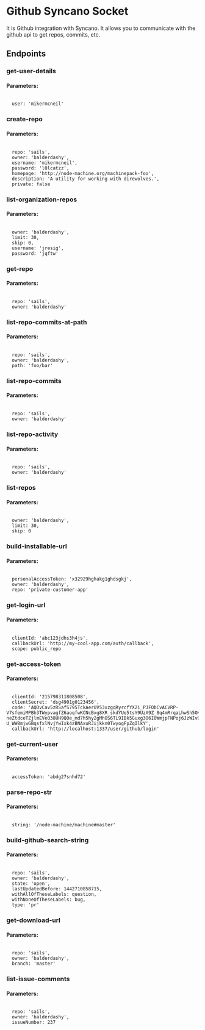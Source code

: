 # Github Syncano Socket

It is Github integration with Syncano. It allows you to communicate with the github api to get repos, commits, etc.

## Endpoints

### get-user-details

#### Parameters:
```

  user: 'mikermcneil'
```


### create-repo

#### Parameters:
```

  repo: 'sails',
  owner: 'balderdashy',
  username: 'mikermcneil',
  password: 'l0lcatzz',
  homepage: 'http://node-machine.org/machinepack-foo',
  description: 'A utility for working with direwolves.',
  private: false
```


### list-organization-repos

#### Parameters:
```

  owner: 'balderdashy',
  limit: 30,
  skip: 0,
  username: 'jresig',
  password: 'jqftw'
```


### get-repo

#### Parameters:
```

  repo: 'sails',
  owner: 'balderdashy'
```


### list-repo-commits-at-path

#### Parameters:
```

  repo: 'sails',
  owner: 'balderdashy',
  path: 'foo/bar'
```


### list-repo-commits

#### Parameters:
```

  repo: 'sails',
  owner: 'balderdashy'
```


### list-repo-activity

#### Parameters:
```

  repo: 'sails',
  owner: 'balderdashy'
```


### list-repos

#### Parameters:
```

  owner: 'balderdashy',
  limit: 30,
  skip: 0
```


### build-installable-url

#### Parameters:
```

  personalAccessToken: 'x32929hghakg1ghdsgkj',
  owner: 'balderdashy',
  repo: 'private-customer-app'
```


### get-login-url

#### Parameters:
```

  clientId: 'abc123jdhs3h4js',
  callbackUrl: 'http://my-cool-app.com/auth/callback',
  scope: public_repo
```


### get-access-token

#### Parameters:
```

  clientId: '215798311808508',
  clientSecret: 'dsg4901g0123456',
  code: 'AQDvCav5zRSafS795TckAerUV53xzgqRyrcfYX2i_PJFObCvACVRP-V7sfemiMPBh3TWypvagfZ6aoqfwKCNcBxg8XR_skdYUe5tsY9UzX9Z_8q4mRrqaLhwSh5OHj9ORmE4ocyd-neZtdceTZjlmEVeO38UH9QOe_md7h5hy2gMhOS6TL9IBk5Guxg3O6I0WmjpFNPoj6JzWIvG9cgj7RQqxMA2q_8EJxGPTqEbmTqOBqqCIOlvPEPCeIiy21VD9__tuzB0JvgqbVh-U_WW8mjwGBqsfxlNvjYwIxk4zBNAxuRJijkkn0TwyogFpZqIlkY',
  callbackUrl: 'http://localhost:1337/user/github/login'
```


### get-current-user

#### Parameters:
```

  accessToken: 'abdg27snhd72'
```


### parse-repo-str

#### Parameters:
```

  string: '/node-machine/machine#master'
```


### build-github-search-string

#### Parameters:
```

  repo: 'sails',
  owner: 'balderdashy',
  state: 'open',
  lastUpdatedBefore: 1442710858715,
  withAllOfTheseLabels: question,
  withNoneOfTheseLabels: bug,
  type: 'pr'
```


### get-download-url

#### Parameters:
```

  repo: 'sails',
  owner: 'balderdashy',
  branch: 'master'
```


### list-issue-comments

#### Parameters:
```

  repo: 'sails',
  owner: 'balderdashy',
  issueNumber: 237
```

